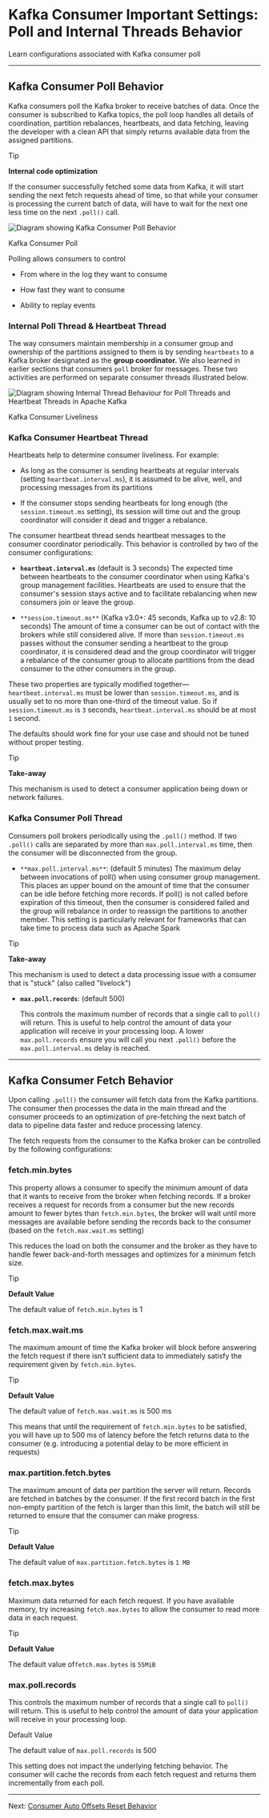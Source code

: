 Kafka Consumer Important Settings: Poll and Internal Threads Behavior
=====================================================================

Learn configurations associated with Kafka consumer poll

* * *

Kafka Consumer Poll Behavior
----------------------------

[](#Kafka-Consumer-Poll-Behavior-0)

Kafka consumers poll the Kafka broker to receive batches of data. Once the consumer is subscribed to Kafka topics, the poll loop handles all details of coordination, partition rebalances, heartbeats, and data fetching, leaving the developer with a clean API that simply returns available data from the assigned partitions.

> [!TIP]
> **Internal code optimization**
>
> If the consumer successfully fetched some data from Kafka, it will start sending the next fetch requests ahead of time, so that while your consumer is processing the current batch of data, will have to wait for the next one less time on the next `.poll()` call.

![Diagram showing Kafka Consumer Poll Behavior](../../../static/images/Adv_Consumer_Poll_Behaviour_1.webp "Kafka Consumer Poll Behaviour")

Kafka Consumer Poll

Polling allows consumers to control

*   From where in the log they want to consume
    
*   How fast they want to consume
    
*   Ability to replay events
    

### Internal Poll Thread & Heartbeat Thread

[](#Internal-Poll-Thread-&-Heartbeat-Thread-0)

The way consumers maintain membership in a consumer group and ownership of the partitions assigned to them is by sending `heartbeats` to a Kafka broker designated as the **group coordinator.** We also learned in earlier sections that consumers `poll` broker for messages. These two activities are performed on separate consumer threads illustrated below.

![Diagram showing Internal Thread Behaviour for Poll Threads and Heartbeat Threads in Apache Kafka](../../../static/images/Adv_Consumer_Internal_Threads_1.webp "Kafka Consumer Internal Threads ")

Kafka Consumer Liveliness

### Kafka Consumer Heartbeat Thread

[](#Kafka-Consumer-Heartbeat-Thread-1)

Heartbeats help to determine consumer liveliness. For example:

*   As long as the consumer is sending heartbeats at regular intervals (setting `heartbeat.interval.ms`), it is assumed to be alive, well, and processing messages from its partitions
    
*   If the consumer stops sending heartbeats for long enough (the `session.timeout.ms` setting), its session will time out and the group coordinator will consider it dead and trigger a rebalance.
    

The consumer heartbeat thread sends heartbeat messages to the consumer coordinator periodically. This behavior is controlled by two of the consumer configurations:

*   **`heartbeat.interval.ms`** (default is 3 seconds) The expected time between heartbeats to the consumer coordinator when using Kafka's group management facilities. Heartbeats are used to ensure that the consumer's session stays active and to facilitate rebalancing when new consumers join or leave the group.
    
*   `**session.timeout.ms**` (Kafka v3.0+: 45 seconds, Kafka up to v2.8: 10 seconds) The amount of time a consumer can be out of contact with the brokers while still considered alive. If more than `session.timeout.ms` passes without the consumer sending a heartbeat to the group coordinator, it is considered dead and the group coordinator will trigger a rebalance of the consumer group to allocate partitions from the dead consumer to the other consumers in the group.
    

These two properties are typically modified together—`heartbeat.interval.ms` must be lower than `session.timeout.ms`, and is usually set to no more than one-third of the timeout value. So if `session.timeout.ms` is `3` seconds, `heartbeat.interval.ms` should be at most `1` second.

The defaults should work fine for your use case and should not be tuned without proper testing.

> [!TIP]
> **Take-away**
>
> This mechanism is used to detect a consumer application being down or network failures.

### Kafka Consumer Poll Thread

[](#Kafka-Consumer-Poll-Thread-2)

Consumers poll brokers periodically using the `.poll()` method. If two `.poll()` calls are separated by more than `max.poll.interval.ms` time, then the consumer will be disconnected from the group.

*   `**max.poll.interval.ms**`: (default 5 minutes) The maximum delay between invocations of poll() when using consumer group management. This places an upper bound on the amount of time that the consumer can be idle before fetching more records. If poll() is not called before expiration of this timeout, then the consumer is considered failed and the group will rebalance in order to reassign the partitions to another member. This setting is particularly relevant for frameworks that can take time to process data such as Apache Spark
    

> [!TIP]
> **Take-away**
>
> This mechanism is used to detect a data processing issue with a consumer that is "stuck" (also called "livelock")

*   **`max.poll.records`**: (default 500)
    
    This controls the maximum number of records that a single call to `poll()` will return. This is useful to help control the amount of data your application will receive in your processing loop. A lower `max.poll.records` ensure you will call you next `.poll()` before the `max.poll.interval.ms` delay is reached.
    

* * *

Kafka Consumer Fetch Behavior
-----------------------------

[](#Kafka-Consumer-Fetch-Behavior-1)

Upon calling `.poll()` the consumer will fetch data from the Kafka partitions. The consumer then processes the data in the main thread and the consumer proceeds to an optimization of pre-fetching the next batch of data to pipeline data faster and reduce processing latency.

The fetch requests from the consumer to the Kafka broker can be controlled by the following configurations:

### fetch.min.bytes

[](#fetch.min.bytes-3)

This property allows a consumer to specify the minimum amount of data that it wants to receive from the broker when fetching records. If a broker receives a request for records from a consumer but the new records amount to fewer bytes than `fetch.min.bytes`, the broker will wait until more messages are available before sending the records back to the consumer (based on the `fetch.max.wait.ms` setting)

This reduces the load on both the consumer and the broker as they have to handle fewer back-and-forth messages and optimizes for a minimum fetch size.

> [!TIP]
> **Default Value**
>
> The default value of `fetch.min.bytes` is 1

### fetch.max.wait.ms

[](#fetch.max.wait.ms-4)

The maximum amount of time the Kafka broker will block before answering the fetch request if there isn't sufficient data to immediately satisfy the requirement given by `fetch.min.bytes`.

> [!TIP]
> **Default Value**
>
> The default value of `fetch.max.wait.ms` is 500 ms

This means that until the requirement of `fetch.min.bytes` to be satisfied, you will have up to 500 ms of latency before the fetch returns data to the consumer (e.g. introducing a potential delay to be more efficient in requests)

### max.partition.fetch.bytes

[](#max.partition.fetch.bytes-5)

The maximum amount of data per partition the server will return. Records are fetched in batches by the consumer. If the first record batch in the first non-empty partition of the fetch is larger than this limit, the batch will still be returned to ensure that the consumer can make progress.

> [!TIP]
> **Default Value**
>
> The default value of `max.partition.fetch.bytes` is `1 MB`

### fetch.max.bytes

[](#fetch.max.bytes-6)

Maximum data returned for each fetch request. If you have available memory, try increasing `fetch.max.bytes` to allow the consumer to read more data in each request.

> [!TIP]
> **Default Value**
>
> The default value of`fetch.max.bytes` is `55MiB`

### max.poll.records

[](#max.poll.records-7)

This controls the maximum number of records that a single call to `poll()` will return. This is useful to help control the amount of data your application will receive in your processing loop.

Default Value

The default value of `max.poll.records` is 500

This setting does not impact the underlying fetching behavior. The consumer will cache the records from each fetch request and returns them incrementally from each poll.

---
Next: [Consumer Auto Offsets Reset Behavior](https://github.com/AbdoMusk/Apache-Kafka/blob/main/5-%20Kafka%20Advanced%20Concepts/2-%20Kafka%20Producers%20Advanced/8-%20Kafka%20Consumers%20Advanced/3-%20Consumer%20Auto%20Offsets%20Reset%20Behavior.md)